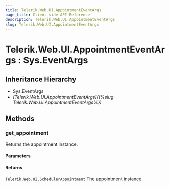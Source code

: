 ```yaml
---
title: Telerik.Web.UI.AppointmentEventArgs
page_title: Client-side API Reference
description: Telerik.Web.UI.AppointmentEventArgs
slug: Telerik.Web.UI.AppointmentEventArgs
---
```


# Telerik.Web.UI.AppointmentEventArgs : Sys.EventArgs

## Inheritance Hierarchy

* Sys.EventArgs
* *[Telerik.Web.UI.AppointmentEventArgs]({%slug Telerik.Web.UI.AppointmentEventArgs%})*


## Methods

###  get_appointment

Returns the appointment instance. 

#### Parameters

#### Returns

`Telerik.Web.UI.SchedulerAppointment` The appointment instance. 

